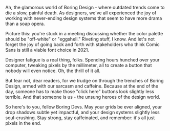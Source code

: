 Ah, the glamorous world of Boring Design - where outdated trends come to die a slow, painful death. As designers, we've all experienced the joy of working with never-ending design systems that seem to have more drama than a soap opera. 

Picture this: you're stuck in a meeting discussing whether the color palette should be "off-white" or "eggshell." Riveting stuff, I know. And let's not forget the joy of going back and forth with stakeholders who think Comic Sans is still a viable font choice in 2021.

Designer fatigue is a real thing, folks. Spending hours hunched over your computer, tweaking pixels by the millimeter, all to create a button that nobody will even notice. Oh, the thrill of it all.

But fear not, dear readers, for we trudge on through the trenches of Boring Design, armed with our sarcasm and caffeine. Because at the end of the day, someone has to make those "click here" buttons look slightly less terrible. And that someone is us - the unsung heroes of the design world.

So here's to you, fellow Boring Devs. May your grids be ever aligned, your drop shadows subtle yet impactful, and your design systems slightly less soul-crushing. Stay strong, stay caffeinated, and remember: it's all just pixels in the end.